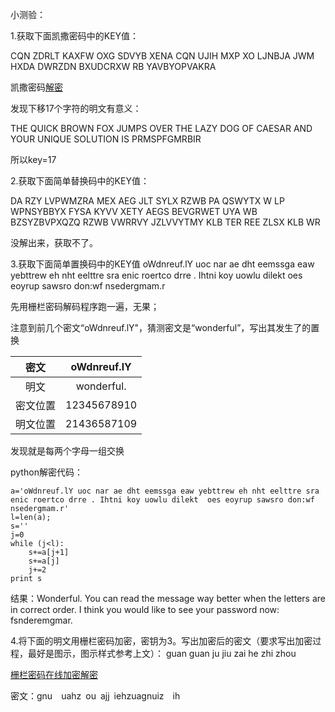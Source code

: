 小测验：

1.获取下面凯撒密码中的KEY值：

CQN ZDRLT KAXFW OXG SDVYB XENA CQN UJIH MXP XO LJNBJA JWM HXDA DWRZDN BXUDCRXW RB YAVBYOPVAKRA

凯撒密码[解密](http://tools.matchzones.net/caesar_cipher)

 发现下移17个字符的明文有意义：
 
 THE QUICK BROWN FOX JUMPS OVER THE LAZY DOG OF CAESAR AND YOUR UNIQUE SOLUTION IS PRMSPFGMRBIR
 
所以key=17

2.获取下面简单替换码中的KEY值：

DA RZY LVPWMZRA MEX AEG JLT SYLX RZWB PA QSWYTX W LP WPNSYBBYX FYSA KYVV XETY AEGS BEVGRWET UYA WB BZSYZBVPXQZQ RZWB VWRRVY JZLVVYTMY KLB TER REE ZLSX KLB WR

没解出来，获取不了。



3.获取下面简单置换码中的KEY值
oWdnreuf.lY uoc nar ae dht eemssga eaw yebttrew eh nht eelttre sra enic roertco drre . Ihtni koy uowlu dilekt  oes eoyrup sawsro don:wf nsedergmam.r

先用栅栏密码解码程序跑一遍，无果；

注意到前几个密文“oWdnreuf.lY"，猜测密文是“wonderful”，写出其发生了的置换


| 密文| oWdnreuf.lY |
|:-:|:-:|
|明文|wonderful.|
 |密文位置|12345678910|  
| 明文位置|21436587109| 

发现就是每两个字母一组交换

python解密代码：

```
a='oWdnreuf.lY uoc nar ae dht eemssga eaw yebttrew eh nht eelttre sra enic roertco drre . Ihtni koy uowlu dilekt  oes eoyrup sawsro don:wf nsedergmam.r'
l=len(a);
s=''
j=0
while (j<l):
    s+=a[j+1]
    s+=a[j]
    j+=2
print s

```
结果：Wonderful. You can read the message way better when the letters are in correct order. I think you would like to see your password now: fsnderemgmar.

4.将下面的明文用栅栏密码加密，密钥为3。写出加密后的密文（要求写出加密过程，最好是图示，图示样式参考上文）：
guan guan ju jiu zai he zhi zhou

[栅栏密码在线加密解密](http://www.qqxiuzi.cn/bianma/zhalanmima.php)

密文：gnu  uahz ou ajj iehzuagnuiz  ih
